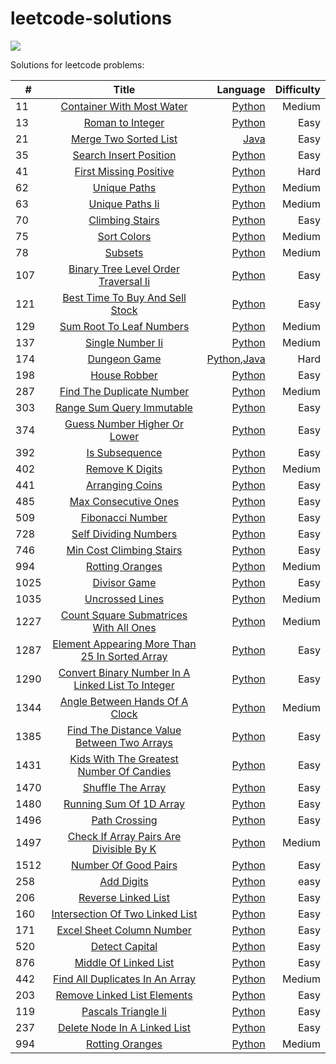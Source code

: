 # leetcode-solutions
![](https://img.shields.io/badge/Language-Python%20%2F%20Java-blue)

Solutions for leetcode problems:

|#   |Title     |Language |Difficulty|      
|--- |:--------:| -------:|-:|
|11  | [ Container With Most Water](https://leetcode.com/problems/container-with-most-water/)| [Python](python/container-with-most-water.py)| Medium|
|13  |[Roman to Integer](https://leetcode.com/problems/roman-to-integer/)|[Python](python/roman-to-integer.py)|Easy|
|21  |[Merge Two Sorted List](https://leetcode.com/problems/merge-two-sorted-lists/)|[Java](java/merge-two-sorted-lists.java)|Easy|
|35|[Search Insert Position](https://leetcode.com/problems/search-insert-position/)|[Python](python/search-insert-position.py)|Easy|
|41  |[First Missing Positive](https://leetcode.com/problems/first-missing-positive/)|[Python](python/first-missing-positive.py)| Hard 
|62|[Unique Paths](https://leetcode.com/problems/unique-paths/)|[Python](python/unique-paths.ipynb)|Medium|
|63|[Unique Paths Ii](https://leetcode.com/problems/unique-paths-ii/)|[Python](python/unique-paths-ii.py)|Medium|
|70|[Climbing Stairs](https://leetcode.com/problems/climbing-stairs/)|[Python](python/climbing-stairs.py)|Easy|
|75|[Sort Colors](https://leetcode.com/problems/sort-colors/)|[Python](python/sort-colors.py)|Medium|
|78|[Subsets](https://leetcode.com/problems/subsets/)|[Python](python/subsets.py)|Medium|
|107|[Binary Tree Level Order Traversal Ii](https://leetcode.com/problems/binary-tree-level-order-traversal-ii/)|[Python](python/binary-tree-level-order-traversal-ii.py)|Easy|
|121|[Best Time To Buy And Sell Stock](https://leetcode.com/problems/best-time-to-buy-and-sell-stock/)|[Python](python/best-time-to-buy-and-sell-stock.py)|Easy|
|129|[Sum Root To Leaf Numbers](https://leetcode.com/problems/sum-root-to-leaf-numbers/)|[Python](python/sum-root-to-leaf-numbers.py)|Medium|
|137|[Single Number Ii](https://leetcode.com/problems/single-number-ii/)|[Python](python/single-number-ii.py)|Medium|
|174|[Dungeon Game](https://leetcode.com/problems/dungeon-game/)|[Python](python/dungeon-game.py),[Java](java/dungeon-game.java)|Hard
|198|[House Robber](https://leetcode.com/problems/house-robber/)|[Python](python/house-robber.py)|Easy|
|287|[Find The Duplicate Number](https://leetcode.com/problems/find-the-duplicate-number/)|[Python](python/find-the-duplicate-number.py)|Medium|
|303|[Range Sum Query Immutable](https://leetcode.com/problems/range-sum-query-immutable/)|[Python](python/range-sum-query-immutable.py)|Easy|
|374|[Guess Number Higher Or Lower](https://leetcode.com/problems/guess-number-higher-or-lower/)|[Python](python/guess-number-higher-or-lower.py)|Easy|
|392|[Is Subsequence](https://leetcode.com/problems/is-subsequence/)|[Python](python/is-subsequence.py)|Easy|
|402 |[Remove K Digits](https://leetcode.com/problems/remove-k-digits/)|[Python](python/remove-k-digits.py)|Medium|
|441|[Arranging Coins](https://leetcode.com/problems/arranging-coins/)|[Python](python/arranging-coins.py)|Easy|
|485|[Max Consecutive Ones](https://leetcode.com/problems/max-consecutive-ones/)|[Python](python/max-consecutive-ones.py)|Easy|
|509|[Fibonacci Number](https://leetcode.com/problems/fibonacci-number/)|[Python](python/fibonacci-number.ipynb)|Easy|
|728|[Self Dividing Numbers](https://leetcode.com/problems/self-dividing-numbers/)|[Python](python/self-dividing-numbers.py)|Easy|
|746|[Min Cost Climbing Stairs](https://leetcode.com/problems/min-cost-climbing-stairs/)|[Python](python/min-cost-climbing-stairs.py)|Easy|
|994|[Rotting Oranges](https://leetcode.com/problems/rotting-oranges/)|[Python](python/rotting-oranges.py)|Medium|
|1025|[Divisor Game](https://leetcode.com/problems/divisor-game/)|[Python](python/divisor-game.py)|Easy|
|1035|[Uncrossed Lines](https://leetcode.com/problems/uncrossed-lines/)|[Python](python/uncrossed-lines.py)|Medium|
|1227|[Count Square Submatrices With All Ones](https://leetcode.com/problems/count-square-submatrices-with-all-ones/)|[Python](python/count-square-submatrices-with-all-ones.py)|Medium|
|1287|[Element Appearing More Than 25 In Sorted Array](https://leetcode.com/problems/element-appearing-more-than-25-in-sorted-array/)|[Python](python/element-appearing-more-than-25-in-sorted-array.py)|Easy|
|1290|[Convert Binary Number In A Linked List To Integer](https://leetcode.com/problems/convert-binary-number-in-a-linked-list-to-integer/)|[Python](python/convert-binary-number-in-a-linked-list-to-integer.py)|Easy|
|1344|[Angle Between Hands Of A Clock](https://leetcode.com/problems/angle-between-hands-of-a-clock/)|[Python](python/angle-between-hands-of-a-clock.py)|Medium|
|1385|[Find The Distance Value Between Two Arrays](https://leetcode.com/problems/find-the-distance-value-between-two-arrays/)|[Python](python/find-the-distance-value-between-two-arrays.py)|Easy|
|1431|[Kids With The Greatest Number Of Candies](https://leetcode.com/problems/kids-with-the-greatest-number-of-candies/)|[Python](python/kids-with-the-greatest-number-of-candies.py)|Easy|
|1470|[Shuffle The Array](https://leetcode.com/problems/shuffle-the-array/)|[Python](python/shuffle-the-array.py)|Easy|
|1480|[Running Sum Of 1D Array](https://leetcode.com/problems/running-sum-of-1d-array/)|[Python](python/running-sum-of-1d-array.py)|Easy|
|1496|[Path Crossing](https://leetcode.com/problems/path-crossing/)|[Python](python/path-crossing.py)|Easy|
|1497|[Check If Array Pairs Are Divisible By K](https://leetcode.com/problems/check-if-array-pairs-are-divisible-by-k/)|[Python](python/check-if-array-pairs-are-divisible-by-k.py)|Medium|
|1512|[Number Of Good Pairs](https://leetcode.com/problems/number-of-good-pairs/)|[Python](python/number-of-good-pairs.py)|Easy|
|258|[Add Digits](https://leetcode.com/problems/add-digits/)|[Python](python/add-digits.py)|easy|
|206|[Reverse Linked List](https://leetcode.com/problems/reverse-linked-list/)|[Python](python/reverse-linked-list.py)|Easy|
|160|[Intersection Of Two Linked List](https://leetcode.com/problems/intersection-of-two-linked-list/)|[Python](python/intersection-of-two-linked-list.py)|Easy|
|171|[Excel Sheet Column Number](https://leetcode.com/problems/excel-sheet-column-number/)|[Python](python/excel-sheet-column-number.py)|Easy|
|520|[Detect Capital](https://leetcode.com/problems/detect-capital/)|[Python](python/detect-capital.py)|Easy|
|876|[Middle Of Linked List](https://leetcode.com/problems/middle-of-linked-list/)|[Python](python/middle-of-linked-list.py)|Easy|
|442|[Find All Duplicates In An Array](https://leetcode.com/problems/find-all-duplicates-in-an-array/)|[Python](python/find-all-duplicates-in-an-array.py)|Medium|
|203|[Remove Linked List Elements](https://leetcode.com/problems/remove-linked-list-elements/)|[Python](python/remove-linked-list-elements.py)|Easy|
|119|[Pascals Triangle Ii](https://leetcode.com/problems/pascals-triangle-ii/)|[Python](python/pascals-triangle-ii.py)|Easy| 
|237|[Delete Node In A Linked List](https://leetcode.com/problems/delete-node-in-a-linked-list/)|[Python](python/delete-node-in-a-linked-list.py)|Easy|
|994|[Rotting Oranges](https://leetcode.com/problems/rotting-oranges/)|[Python](python/rotting-oranges.py)|Medium|

